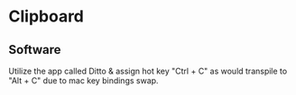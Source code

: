 # Clipboard

## Software

Utilize the app called Ditto & assign hot key "Ctrl + C" as would transpile to "Alt + C" due to mac key bindings swap.

